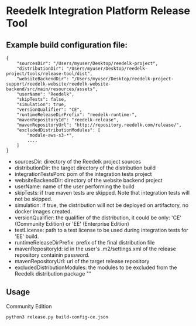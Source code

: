 # Reedelk Integration Platform Release Tool

## Example build configuration file:

```
{
	"sourcesDir": "/Users/myuser/Desktop/reedelk-project",
	"distributionDir": "/Users/myuser/Desktop/reedelk-project/tools/release-tool/dist",
	"websiteBackendDir": "/Users/myuser/Desktop/reedelk-project-support/reedelk-website/reedelk-website-backend/src/main/resources/assets",
	"userName": "Reedelk",
	"skipTests": false,
	"simulation": true,
	"versionQualifier": "CE",
	"runtimeReleaseDirPrefix": "reedelk-runtime-",
	"mavenRepositoryId": "reedelk-release",
	"mavenRepositoryUrl": "http://repository.reedelk.com/release/",
	"excludedDistributionModules": [
		"module-aws-s3-*",
		....
	]
}
```

* sourcesDir: directory of the Reedelk project sources
* distributionDir: the target directory of the distribution build
* integrationTestsPom: pom of the integration tests project
* websiteBackendDir: directory of the website backend project
* userName: name of the user performing the build
* skipTests: if true maven tests are skipped. Note that integration tests will not be skipped.
* simulation: if true, the distribution will not be deployed on artifactory, no docker images created.
* versionQualifier: the qualifier of the distribution, it could be only: 'CE' (Community Edition) or 'EE' (Enterprise Edition)
* testLicense: path to a test license to be used during integration tests for 'EE' build.
* runtimeReleaseDirPrefix: prefix of the final distribution file
* mavenRepositoryId: id in the user's .m2/settings.xml of the release repository containin password.
* mavenRepositoryUrl: url of the target release repository
* excludedDistributionModules: the modules to be excluded from the Reedelk distribution package
""

## Usage


Community Edition
```
python3 release.py build-config-ce.json
```
